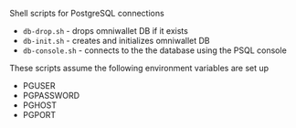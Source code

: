Shell scripts for PostgreSQL connections

* `db-drop.sh` - drops omniwallet DB if it exists
* `db-init.sh` - creates and initializes omniwallet DB
* `db-console.sh` - connects to the the database using the PSQL console

These scripts assume the following environment variables are set up

* PGUSER
* PGPASSWORD
* PGHOST
* PGPORT
